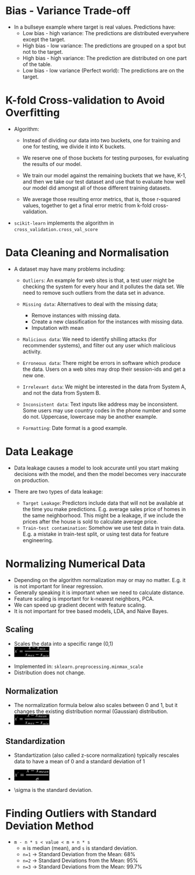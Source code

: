 # Bias - Variance Trade-off
- In a bullseye example where target is real values. Predictions have:
  - Low bias - high variance: The predictions are distributed everywhere except the target.
  - High bias - low variance: The predictions are grouped on a spot but not to the target.
  - High bias - high variance: The prediction are distributed on one part of the table.
  - Low bias - low variance (Perfect world): The predictions are on the target.

# K-fold Cross-validation to Avoid Overfitting

- Algorithm:
  - Instead of dividing our data into two buckets, one for training and one for testing, we divide it into K buckets.

  - We reserve one of those buckets for testing purposes, for evaluating the results of our model.

  - We train our model against the remaining buckets that we have, K-1, and then we take our test dataset and use that to evaluate how well our model did amongst all of those different training datasets.

  - We average those resulting error metrics, that is, those r-squared values, together to get a final error metric from k-fold cross-validation.

- `scikit-learn` implements the algorithm in `cross_validation.cross_val_score`

# Data Cleaning and Normalisation

- A dataset may have many problems including:
  - `Outliers`: An example for web sites is that, a test user might be checking the system for every hour and it pollutes the data set. We need to remove such outliers from the data set in advance.

  - `Missing data`: Alternatives to deal with the missing data;
    - Remove instances with missing data.
    - Create a new classification for the instances with missing data.
    - Imputation with mean

  - `Malicious data`: We need to identify shilling attacks (for recommender systems), and filter out any user which malicious activity.

  - `Erroneous data`: There might be errors in software which produce the data. Users on a web sites may drop their session-ids and get a new one.

  - `Irrelevant data`: We might be interested in the data from System A, and not the data from System B.

  - `Inconsistent data`: Text inputs like address may be inconsistent. Some users may use country codes in the phone number and some do not. Uppercase, lowercase may be another example.

  - `Formatting`: Date format is a good example.

# Data Leakage
- Data leakage causes a model to look accurate until you start making decisions with the model, and then the model becomes very inaccurate on production.

- There are two types of data leakage:
  - `Target Leakage`: Predictors include data that will not be available at the time you make predictions. E.g. average sales price of homes in the same neighborhood. This might be a leakage, if we include the prices after the house is sold to calculate average price.
  - `Train-test contamination`: Somehow we use test data in train data. E.g. a mistake in train-test split, or using test data for feature engineering.

# Normalizing Numerical Data

- Depending on the algorithm normalization may or may no matter. E.g. it is not important for linear regression.
- Generally speaking it is important when we need to calculate distance.
- Feature scaling is important for k-nearest neighbors, PCA.
- We can speed up gradient decent with feature scaling.
- It is not important for tree based models, LDA, and Naive Bayes.

## Scaling
- Scales the data into a specific range (0,1)
- <img style="webkit-filter: invert(1);filter:invert(1);width: 20%" src="images/math0.svg">
<!-- https://render.githubusercontent.com/render/math?math=x^%27=\dfrac{x%20-%20x_{min}}{x_{max}%20-x_{min}} --->
- Implemented in: `sklearn.preprocessing.minmax_scale`
- Distribution does not change.


## Normalization
- The normalization formula below also scales between 0 and 1, but it  changes the existing distribution normal (Gaussian) distribution.
- <img style="webkit-filter: invert(1);filter:invert(1);width: 20%" src="images/math1.svg">


## Standardization
- Standartization (also called z-score normalization) typically rescales data to have a mean of 0 and a standard deviation of 1

- <img style="webkit-filter: invert(1);filter:invert(1);width: 20%" src="images/math2.svg">

- \sigma is the standard deviation.

# Finding Outliers with Standard Deviation Method

- `m - n * s < value < m + n * s`
  - `m` is median (mean), and `s` is standard deviation.
  - `n=1` -> Standard Deviation from the Mean: 68%
  - `n=2` -> Standard Deviations from the Mean: 95%
  - `n=3` -> Standard Deviations from the Mean: 99.7%
